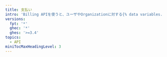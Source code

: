 ```yaml
---
title: 支払い
intro: 'Billing APIを使うと、ユーザやOrganizationに対する{% data variables.product.prodname_actions %}や{% data variables.product.prodname_registry %}の確認と使用状況をモニターできます。'
versions:
  fpt: '*'
  ghec: '*'
  ghes: '>=3.4'
topics:
  - API
miniTocMaxHeadingLevel: 3
---
```


<!--
  Operations are automatically generated. Markdown for this page is located in data/reusables/rest-reference/billing
-->
